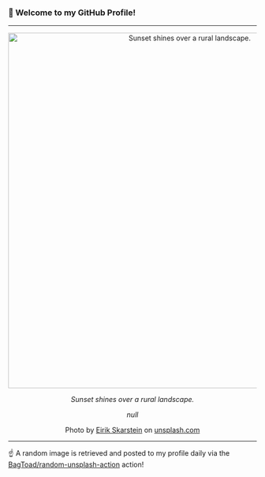 ### 👋 Welcome to my GitHub Profile!

----

<div align="center">
  <img width="720" src="https://images.unsplash.com/photo-1753303051826-fdab1d406a6c?crop=entropy&cs=tinysrgb&fit=max&fm=jpg&ixid=M3w1NTI0OTR8MHwxfHJhbmRvbXx8fHx8fHx8fDE3NTY5NjY0ODZ8&ixlib=rb-4.1.0&q=80&w=1080" alt="Sunset shines over a rural landscape.">
  
  <em>Sunset shines over a rural landscape.</em>
  
  <em>null</em>
  
  Photo by [Eirik Skarstein](https://www.eirikskarstein.com/) on [unsplash.com](https://unsplash.com/)
</div>

----

☝️ A random image is retrieved and posted to my profile daily via the [BagToad/random-unsplash-action](https://github.com/BagToad/random-unsplash-action) action!
